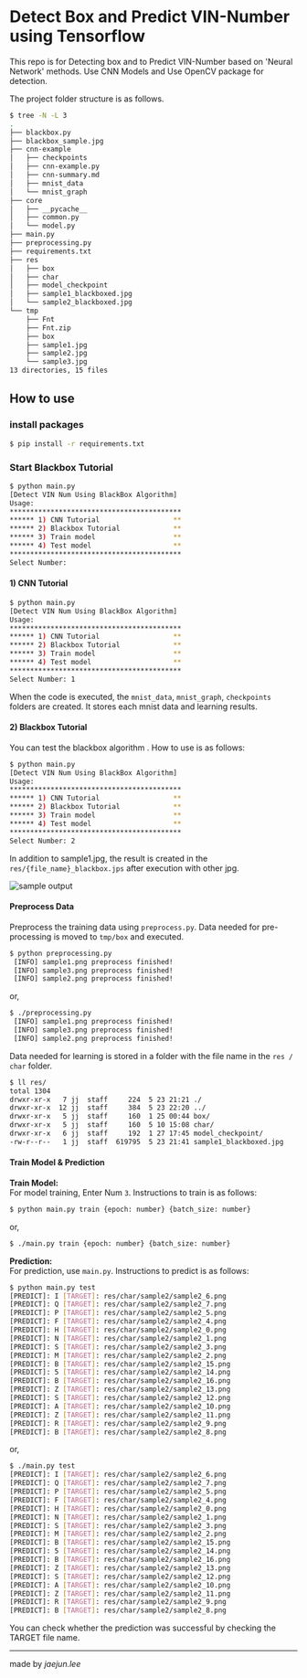# Detect Box and Predict VIN-Number using Tensorflow
This repo is for Detecting box and to Predict VIN-Number based on 'Neural Network' methods. Use CNN Models and Use OpenCV package for detection.  

The project folder structure is as follows.  
```bash
$ tree -N -L 3
.
├── blackbox.py
├── blackbox_sample.jpg
├── cnn-example
│   ├── checkpoints
│   ├── cnn-example.py
│   ├── cnn-summary.md
│   ├── mnist_data
│   └── mnist_graph
├── core
│   ├── __pycache__
│   ├── common.py
│   └── model.py
├── main.py
├── preprocessing.py
├── requirements.txt
├── res
│   ├── box
│   ├── char
│   ├── model_checkpoint
│   ├── sample1_blackboxed.jpg
│   └── sample2_blackboxed.jpg
└── tmp
    ├── Fnt
    ├── Fnt.zip
    ├── box
    ├── sample1.jpg
    ├── sample2.jpg
    └── sample3.jpg
13 directories, 15 files
```

## How to use
### install packages  
```bash
$ pip install -r requirements.txt
```

### Start Blackbox Tutorial
```bash
$ python main.py
[Detect VIN Num Using BlackBox Algorithm]
Usage:
******************************************
****** 1) CNN Tutorial                  **
****** 2) Blackbox Tutorial             **
****** 3) Train model                   **
****** 4) Test model                    **
******************************************
Select Number:
```



#### 1) CNN Tutorial
```bash
$ python main.py
[Detect VIN Num Using BlackBox Algorithm]
Usage:
******************************************
****** 1) CNN Tutorial                  **
****** 2) Blackbox Tutorial             **
****** 3) Train model                   **
****** 4) Test model                    **
******************************************
Select Number: 1
```  
When the code is executed, the `mnist_data`, `mnist_graph`, `checkpoints` folders are created. It stores each mnist
data and learning results.



#### 2) Blackbox Tutorial
You can test the blackbox algorithm . How to use is as follows:  
```bash
$ python main.py
[Detect VIN Num Using BlackBox Algorithm]
Usage:
******************************************
****** 1) CNN Tutorial                  **
****** 2) Blackbox Tutorial             **
****** 3) Train model                   **
****** 4) Test model                    **
******************************************
Select Number: 2
```  
In addition to sample1.jpg, the result is created in the `res/{file_name}_blackbox.jps` after execution with other jpg.  

![sample output](predict-digit/blackbox_sample.jpg)

#### Preprocess Data
Preprocess the training data using `preprocess.py`. Data needed for pre-processing is moved to `tmp/box` and executed.
```bash
$ python preprocessing.py
 [INFO] sample1.png preprocess finished!
 [INFO] sample3.png preprocess finished!
 [INFO] sample2.png preprocess finished!
```
or,  
```bash
$ ./preprocessing.py
 [INFO] sample1.png preprocess finished!
 [INFO] sample3.png preprocess finished!
 [INFO] sample2.png preprocess finished!
```

Data needed for learning is stored in a folder with the file name in the `res / char` folder.  
```bash
$ ll res/
total 1304
drwxr-xr-x   7 jj  staff     224  5 23 21:21 ./
drwxr-xr-x  12 jj  staff     384  5 23 22:20 ../
drwxr-xr-x   5 jj  staff     160  1 25 00:44 box/
drwxr-xr-x   5 jj  staff     160  5 10 15:08 char/
drwxr-xr-x   6 jj  staff     192  1 27 17:45 model_checkpoint/
-rw-r--r--   1 jj  staff  619795  5 23 21:41 sample1_blackboxed.jpg
```

#### Train Model & Prediction
**Train Model:**  
For model training, Enter Num `3`. Instructions to train is as follows:  
```bash
$ python main.py train {epoch: number} {batch_size: number}
```
or,  
```bash
$ ./main.py train {epoch: number} {batch_size: number}
```

**Prediction:**  
For prediction, use `main.py`. Instructions to predict is as follows:  
```bash
$ python main.py test
[PREDICT]: I [TARGET]: res/char/sample2/sample2_6.png
[PREDICT]: Q [TARGET]: res/char/sample2/sample2_7.png
[PREDICT]: P [TARGET]: res/char/sample2/sample2_5.png
[PREDICT]: F [TARGET]: res/char/sample2/sample2_4.png
[PREDICT]: H [TARGET]: res/char/sample2/sample2_0.png
[PREDICT]: N [TARGET]: res/char/sample2/sample2_1.png
[PREDICT]: S [TARGET]: res/char/sample2/sample2_3.png
[PREDICT]: M [TARGET]: res/char/sample2/sample2_2.png
[PREDICT]: B [TARGET]: res/char/sample2/sample2_15.png
[PREDICT]: 5 [TARGET]: res/char/sample2/sample2_14.png
[PREDICT]: B [TARGET]: res/char/sample2/sample2_16.png
[PREDICT]: Z [TARGET]: res/char/sample2/sample2_13.png
[PREDICT]: S [TARGET]: res/char/sample2/sample2_12.png
[PREDICT]: A [TARGET]: res/char/sample2/sample2_10.png
[PREDICT]: Z [TARGET]: res/char/sample2/sample2_11.png
[PREDICT]: R [TARGET]: res/char/sample2/sample2_9.png
[PREDICT]: B [TARGET]: res/char/sample2/sample2_8.png
```
or,  
```bash
$ ./main.py test
[PREDICT]: I [TARGET]: res/char/sample2/sample2_6.png
[PREDICT]: Q [TARGET]: res/char/sample2/sample2_7.png
[PREDICT]: P [TARGET]: res/char/sample2/sample2_5.png
[PREDICT]: F [TARGET]: res/char/sample2/sample2_4.png
[PREDICT]: H [TARGET]: res/char/sample2/sample2_0.png
[PREDICT]: N [TARGET]: res/char/sample2/sample2_1.png
[PREDICT]: S [TARGET]: res/char/sample2/sample2_3.png
[PREDICT]: M [TARGET]: res/char/sample2/sample2_2.png
[PREDICT]: B [TARGET]: res/char/sample2/sample2_15.png
[PREDICT]: 5 [TARGET]: res/char/sample2/sample2_14.png
[PREDICT]: B [TARGET]: res/char/sample2/sample2_16.png
[PREDICT]: Z [TARGET]: res/char/sample2/sample2_13.png
[PREDICT]: S [TARGET]: res/char/sample2/sample2_12.png
[PREDICT]: A [TARGET]: res/char/sample2/sample2_10.png
[PREDICT]: Z [TARGET]: res/char/sample2/sample2_11.png
[PREDICT]: R [TARGET]: res/char/sample2/sample2_9.png
[PREDICT]: B [TARGET]: res/char/sample2/sample2_8.png
```

You can check whether the prediction was successful by checking the TARGET file name.


---

made by *jaejun.lee*  
